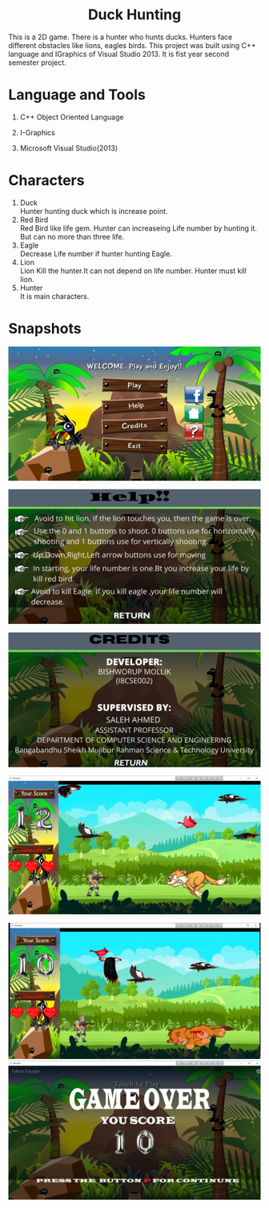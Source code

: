 <h1 style="text-align: center;">Duck Hunting</h1>
This is a 2D game. There is a hunter who hunts ducks. Hunters face different obstacles like lions, eagles birds. This project was built using C++ language and IGraphics of Visual Studio 2013. It is fist year second semester project.

# Language and Tools

1. C++ Object Oriented Language

2. I-Graphics

3. Microsoft Visual Studio(2013)

# Characters
1. Duck <br>
  Hunter hunting duck which is increase point.
2. Red Bird<br>
   Red Bird like life gem. Hunter can increaseing Life number by hunting it. But can no more than three life.
3. Eagle<br>
   Decrease Life number if hunter hunting Eagle.
4. Lion <br>
   Lion Kill the hunter.It can not depend on life number. Hunter must kill lion. 
5. Hunter<br>
  It is main characters.
# Snapshots  
![Alt text](fp.bmp)

![Alt text](hp.bmp)

![Alt text](cp.bmp)

![Alt text](1ft.JPG)  

![Alt text](Capture.jpg)   
![Alt text](jkj.jpg)   


   
  
